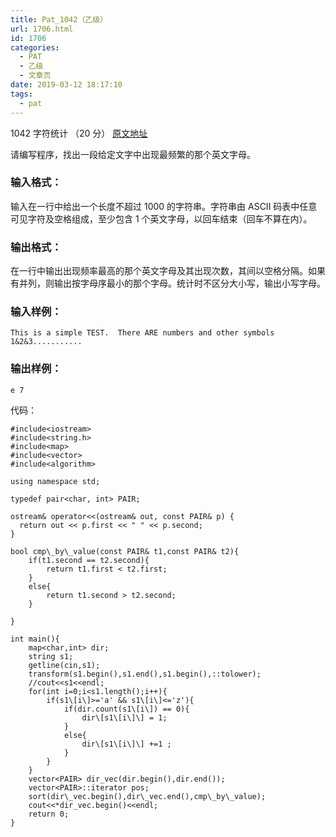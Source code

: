 ```yaml
---
title: Pat_1042（乙级）
url: 1706.html
id: 1706
categories:
  - PAT
  - 乙级
  - 文章页
date: 2019-03-12 18:17:10
tags:
  - pat
---
```


1042 字符统计 （20 分） [原文地址](https://pintia.cn/problem-sets/994805260223102976/problems/994805280817135616)

请编写程序，找出一段给定文字中出现最频繁的那个英文字母。

### 输入格式：

输入在一行中给出一个长度不超过 1000 的字符串。字符串由 ASCII 码表中任意可见字符及空格组成，至少包含 1 个英文字母，以回车结束（回车不算在内）。

### 输出格式：

在一行中输出出现频率最高的那个英文字母及其出现次数，其间以空格分隔。如果有并列，则输出按字母序最小的那个字母。统计时不区分大小写，输出小写字母。

### 输入样例：

    This is a simple TEST.  There ARE numbers and other symbols 1&2&3...........
    

### 输出样例：

    e 7

代码：
```
#include<iostream>
#include<string.h>
#include<map>
#include<vector>
#include<algorithm>

using namespace std;

typedef pair<char, int> PAIR;

ostream& operator<<(ostream& out, const PAIR& p) {
  return out << p.first << " " << p.second;
}

bool cmp\_by\_value(const PAIR& t1,const PAIR& t2){
    if(t1.second == t2.second){
        return t1.first < t2.first;
    }
    else{
        return t1.second > t2.second;
    }

}

int main(){
    map<char,int> dir;
    string s1;
    getline(cin,s1);
    transform(s1.begin(),s1.end(),s1.begin(),::tolower);
    //cout<<s1<<endl;
    for(int i=0;i<s1.length();i++){
        if(s1\[i\]>='a' && s1\[i\]<='z'){
            if(dir.count(s1\[i\]) == 0){
                dir\[s1\[i\]\] = 1;
            }
            else{
                dir\[s1\[i\]\] +=1 ;
            }
        }
    }
    vector<PAIR> dir_vec(dir.begin(),dir.end());
    vector<PAIR>::iterator pos;
    sort(dir\_vec.begin(),dir\_vec.end(),cmp\_by\_value);
    cout<<*dir_vec.begin()<<endl;
    return 0;
}
```